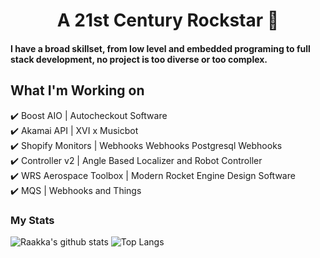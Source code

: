 <h1 align="center">A 21st Century Rockstar 🎸</h1>

#### I have a broad skillset, from low level and embedded programing to full stack development, no project is too diverse or too complex.

## What I'm Working on
✔️ Boost AIO | Autocheckout Software\
✔️ Akamai API | XVI x Musicbot\
✔️ Shopify Monitors | Webhooks Webhooks Postgresql Webhooks\
✔️ Controller v2 | Angle Based Localizer and Robot Controller\
✔️ WRS Aerospace Toolbox | Modern Rocket Engine Design Software\
✔️ MQS | Webhooks and Things

### My Stats

![Raakka's github stats](https://github-readme-stats.vercel.app/api?username=Raakka&show_icons=true&theme=highcontrast&include_all_commits=true&hide=issues)
![Top Langs](https://github-readme-stats.vercel.app/api/top-langs/?username=Raakka&layout=compact&theme=highcontrast&langs_count=6)
